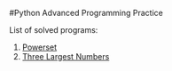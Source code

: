 #Python Advanced Programming Practice

List of solved programs:
1. [Powerset](powerset.py)
2. [Three Largest Numbers](threelargestnumbers.py)